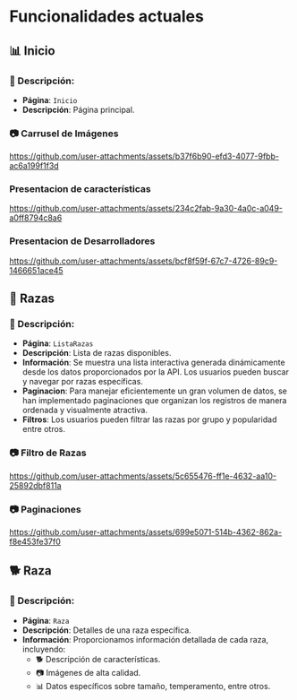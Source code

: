 # Funcionalidades actuales

## **📊 Inicio**

### **📝 Descripción:**

- **Página**: `Inicio`
- **Descripción**: Página principal.

### **📷 Carrusel de Imágenes**

https://github.com/user-attachments/assets/b37f6b90-efd3-4077-9fbb-ac6a199f1f3d

### **Presentacion de características**

https://github.com/user-attachments/assets/234c2fab-9a30-4a0c-a049-a0ff8794c8a6

### **Presentacion de Desarrolladores**

https://github.com/user-attachments/assets/bcf8f59f-67c7-4726-89c9-1466651ace45

## **🐾 Razas**

### **📝 Descripción:**

- **Página**: `ListaRazas`
- **Descripción**: Lista de razas disponibles.
- **Información**: Se muestra una lista interactiva generada dinámicamente desde los datos proporcionados por la API. Los usuarios pueden buscar y navegar por razas específicas.
- **Paginacion**: Para manejar eficientemente un gran volumen de datos, se han implementado paginaciones que organizan los registros de manera ordenada y visualmente atractiva.
- **Filtros**: Los usuarios pueden filtrar las razas por grupo y popularidad entre otros.

### **📷 Filtro de Razas**

https://github.com/user-attachments/assets/5c655476-ff1e-4632-aa10-25892dbf811a

### **📷 Paginaciones**

https://github.com/user-attachments/assets/699e5071-514b-4362-862a-f8e453fe37f0

## **🐕 Raza**

### **📝 Descripción:**

- **Página**: `Raza`
- **Descripción**: Detalles de una raza específica.
- **Información**: Proporcionamos información detallada de cada raza, incluyendo:
    - 🐕 Descripción de características.
    - 📷 Imágenes de alta calidad.
    - 📊 Datos específicos sobre tamaño, temperamento, entre otros.
